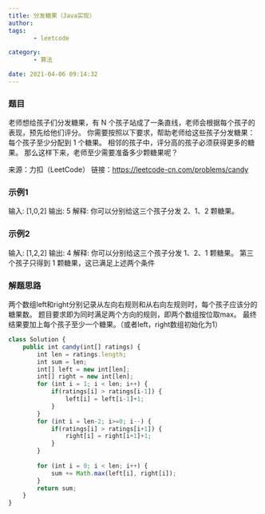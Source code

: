 ```yaml
---
title: 分发糖果（Java实现）
author: 
tags: 
       - leetcode

category: 
       - 算法

date: 2021-04-06 09:14:32
---
```

### 题目

老师想给孩子们分发糖果，有 N 个孩子站成了一条直线，老师会根据每个孩子的表现，预先给他们评分。
你需要按照以下要求，帮助老师给这些孩子分发糖果：
每个孩子至少分配到 1 个糖果。
相邻的孩子中，评分高的孩子必须获得更多的糖果。
那么这样下来，老师至少需要准备多少颗糖果呢？
 
来源：力扣（LeetCode）
链接：https://leetcode-cn.com/problems/candy

### 示例1

输入: [1,0,2]
输出: 5
解释: 你可以分别给这三个孩子分发 2、1、2 颗糖果。

### 示例2

输入: [1,2,2]
输出: 4
解释: 你可以分别给这三个孩子分发 1、2、1 颗糖果。
第三个孩子只得到 1 颗糖果，这已满足上述两个条件

### 解题思路

两个数组left和right分别记录从左向右规则和从右向左规则时，每个孩子应该分的糖果数。
题目要求即为同时满足两个方向的规则，即两个数组按位取max。
最终结果要加上每个孩子至少一个糖果。（或者left，right数组初始化为1）
```js 
class Solution {
    public int candy(int[] ratings) {
        int len = ratings.length;
    	int sum = len;
    	int[] left = new int[len];
    	int[] right = new int[len];
    	for (int i = 1; i < len; i++) {
            if(ratings[i] > ratings[i-1]) {
                left[i] = left[i-1]+1;
            }
        }
    	for (int i = len-2; i>=0; i--) {
            if(ratings[i] > ratings[i+1]) {
                right[i] = right[i+1]+1;	
            }
        }
    	
    	for (int i = 0; i < len; i++) {
            sum += Math.max(left[i], right[i]);
        }
    	return sum;
    }
}
```